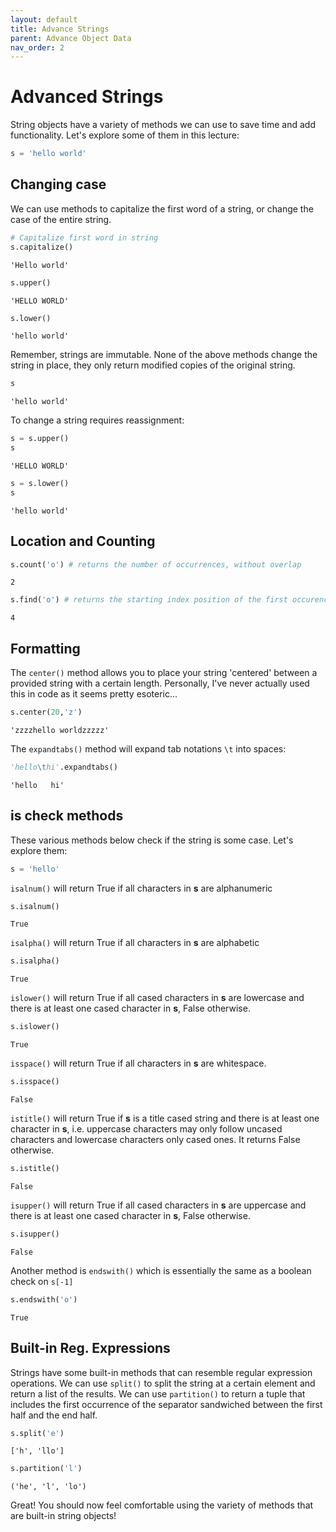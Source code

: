 ```yaml
---
layout: default
title: Advance Strings
parent: Advance Object Data
nav_order: 2
---
```


# Advanced Strings
String objects have a variety of methods we can use to save time and add functionality. Let's explore some of them in this lecture:


```python
s = 'hello world'
```

## Changing case
We can use methods to capitalize the first word of a string, or change the case of the entire string.


```python
# Capitalize first word in string
s.capitalize()
```




    'Hello world'




```python
s.upper()
```




    'HELLO WORLD'




```python
s.lower()
```




    'hello world'



Remember, strings are immutable. None of the above methods change the string in place, they only return modified copies of the original string.


```python
s
```




    'hello world'



To change a string requires reassignment:


```python
s = s.upper()
s
```




    'HELLO WORLD'




```python
s = s.lower()
s
```




    'hello world'



## Location and Counting


```python
s.count('o') # returns the number of occurrences, without overlap
```




    2




```python
s.find('o') # returns the starting index position of the first occurence
```




    4



## Formatting
The <code>center()</code> method allows you to place your string 'centered' between a provided string with a certain length. Personally, I've never actually used this in code as it seems pretty esoteric...


```python
s.center(20,'z')
```




    'zzzzhello worldzzzzz'



The <code>expandtabs()</code> method will expand tab notations <code>\t</code> into spaces:


```python
'hello\thi'.expandtabs()
```




    'hello   hi'



## is check methods
These various methods below check if the string is some case. Let's explore them:


```python
s = 'hello'
```

<code>isalnum()</code> will return True if all characters in **s** are alphanumeric


```python
s.isalnum()
```




    True



<code>isalpha()</code> will return True if all characters in **s** are alphabetic


```python
s.isalpha()
```




    True



<code>islower()</code> will return True if all cased characters in **s** are lowercase and there is
at least one cased character in **s**, False otherwise.


```python
s.islower()
```




    True



<code>isspace()</code> will return True if all characters in **s** are whitespace.


```python
s.isspace()
```




    False



<code>istitle()</code> will return True if **s** is a title cased string and there is at least one character in **s**, i.e. uppercase characters may only follow uncased characters and lowercase characters only cased ones. It returns False otherwise.


```python
s.istitle()
```




    False



<code>isupper()</code> will return True if all cased characters in **s** are uppercase and there is
at least one cased character in **s**, False otherwise.


```python
s.isupper()
```




    False



Another method is <code>endswith()</code> which is essentially the same as a boolean check on <code>s[-1]</code>


```python
s.endswith('o')
```




    True



## Built-in Reg. Expressions
Strings have some built-in methods that can resemble regular expression operations.
We can use <code>split()</code> to split the string at a certain element and return a list of the results.
We can use <code>partition()</code> to return a tuple that includes the first occurrence of the separator sandwiched between the first half and the end half.


```python
s.split('e')
```




    ['h', 'llo']




```python
s.partition('l')
```




    ('he', 'l', 'lo')



Great! You should now feel comfortable using the variety of methods that are built-in string objects!

